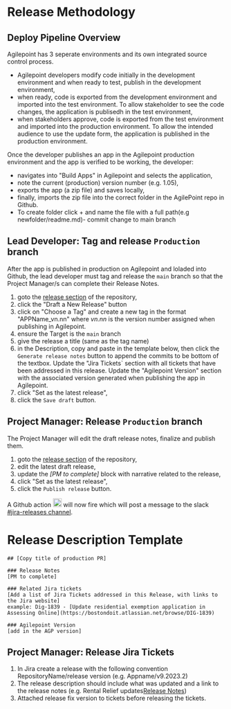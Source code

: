 # Release Methodology

## Deploy Pipeline Overview
Agilepoint has 3 seperate environments and its own integrated source control process. 
- Agilepoint developers modify code initially in the development environment and when ready to test, publish in the development environment,
- when ready, code is exported from the development environment and imported into the test environment. To allow stakeholder to see the code changes, the application is publisedh in the test environment,
- when stakeholders approve, code is exported from the test environment and imported into the production environment. To allow the intended audience to use the update form, the application is published in the production environment.

Once the developer publishes an app in the Agilepoint production environment and the app is verified to be working, the developer:
- navigates into "Build Apps" in Agilepoint and selects the application,
- note the current (production) version number (e.g. 1.05),
- exports the app (a zip file) and saves locally,
- finally, imports the zip file into the correct folder in the AgilePoint repo in Github.
- To create folder click + and name the file with a full path(e.g newfolder/readme.md)- commit change to main branch

## Lead Developer: Tag and release `Production` branch
After the app is published in production on Agilepoint and loladed into Github, the lead developer must tag and release the `main` branch so that the 
Project Manager/s can complete their Release Notes.
1. goto the [release section](https://github.com/CityOfBoston/AgilePoint/releases) of the repository,
2. click the "Draft a New Release" button
3. click on "Choose a Tag" and create a new tag in the format "APPName_vn.nn" where _vn.nn_ is the version number assigned when publishing in Agilepoint.
5. ensure the Target is the `main` branch
5. give the release a title (same as the tag name)
6. in the Description, copy and paste in the template below, then click the `Generate release notes` button to append the commits to be bottom of the textbox. Update the "Jira Tickets` section with all tickets that have been addressed in this release. Update the "Agilepoint Version" section with the associated version generated when publishing the app in Agilepoint.
7. click "Set as the latest release",
8. click the `Save draft` button.

## Project Manager: Release `Production` branch
The Project Manager will edit the draft release notes, finalize and publish them.
1. goto the [release section](https://github.com/CityOfBoston/AgilePoint/releases) of the repository,
2. edit the latest draft release,
3. update the *[PM to complete]* block with narrative related to the release,
4. click "Set as the latest release",
5. click the `Publish release` button.

A Github action <img src="https://s3-us-west-2.amazonaws.com/slack-files2/bot_icons/2023-02-09/4779927044435_48.png" alt="" style="width: 20px; height: 20px"/> will now fire which will post a message to the slack [#jira-releases channel](https://cityofboston-doit.slack.com/archives/C03UZ01E5N2).

# Release Description Template 
```
## [Copy title of production PR]

### Release Notes
[PM to complete]

### Related Jira tickets
[Add a list of Jira Tickets addressed in this Release, with links to the Jira website]
example: Dig-1839 - [Update residential exemption application in Assessing Online](https://bostondoit.atlassian.net/browse/DIG-1839)

### Agilepoint Version
[add in the AGP version]
```
## Project Manager: Release Jira Tickets 
1. In Jira create a release with the following convention RepositoryName/release version (e.g. Appname/v9.2023.2) 
2. The release description should include what was updated and a link to the release notes (e.g. Rental Relief updates[Release Notes](https://github.com/CityOfBoston/AgilePoint/releases/tag/v9.2023.2))
3. Attached release fix version to tickets before releasing the tickets. 
